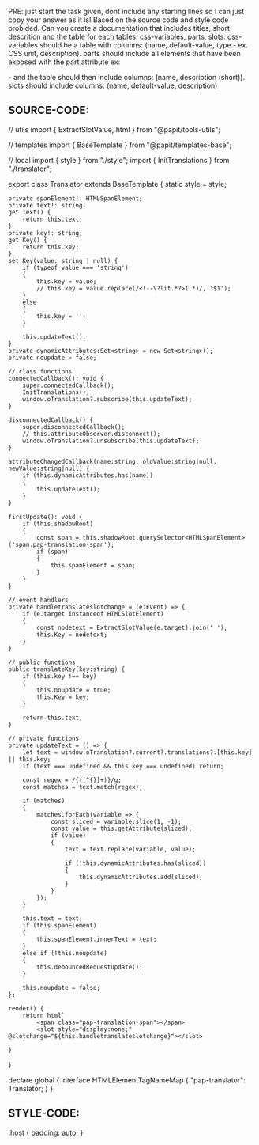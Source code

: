 PRE: just start the task given, dont include any starting lines so I can just copy your answer as it is!
 Based on the source code and style code probided. Can you create a documentation that includes titles, short descrition and the table for each tables: css-variables, parts, slots.
css-variables should be a table with columns: (name, default-value, type - ex. CSS unit, description).
parts should include all elements that have been exposed with the part attribute ex: <p part='foo'> - and the table should then include columns: (name, description (short)).
slots should include columns: (name, default-value, description)

## SOURCE-CODE:
// utils 
import { ExtractSlotValue, html } from "@papit/tools-utils";

// templates
import { BaseTemplate } from "@papit/templates-base";

// local 
import { style } from "./style";
import { InitTranslations } from "./translator";

export class Translator extends BaseTemplate {
    static style = style;

    private spanElement!: HTMLSpanElement;
    private text!: string;
    get Text() {
        return this.text;
    }
    private key!: string;
    get Key() {
        return this.key;
    }
    set Key(value: string | null) {
        if (typeof value === 'string') 
        {
            this.key = value;
            // this.key = value.replace(/<!--\?lit.*?>(.*)/, '$1');
        } 
        else 
        {
            this.key = '';
        }
    
        this.updateText();
    }
    private dynamicAttributes:Set<string> = new Set<string>();
    private noupdate = false;

    // class functions 
    connectedCallback(): void {
        super.connectedCallback();
        InitTranslations();
        window.oTranslation?.subscribe(this.updateText);
    }
  
    disconnectedCallback() {
        super.disconnectedCallback();
        // this.attributeObserver.disconnect();
        window.oTranslation?.unsubscribe(this.updateText);
    }

    attributeChangedCallback(name:string, oldValue:string|null, newValue:string|null) {
        if (this.dynamicAttributes.has(name))
        {
            this.updateText();
        }
    }

    firstUpdate(): void {
        if (this.shadowRoot)
        {
            const span = this.shadowRoot.querySelector<HTMLSpanElement>('span.pap-translation-span');
            if (span)
            {
                this.spanElement = span;
            }
        }
    }

    // event handlers 
    private handletranslateslotchange = (e:Event) => {
        if (e.target instanceof HTMLSlotElement)
        {
            const nodetext = ExtractSlotValue(e.target).join(' ');
            this.Key = nodetext;
        }
    }

    // public functions 
    public translateKey(key:string) {
        if (this.key !== key)
        {
            this.noupdate = true;
            this.Key = key;
        }

        return this.text;
    }

    // private functions 
    private updateText = () => {
        let text = window.oTranslation?.current?.translations?.[this.key] || this.key;
        if (text === undefined && this.key === undefined) return;

        const regex = /{([^{}]+)}/g;
        const matches = text.match(regex);

        if (matches) 
        {
            matches.forEach(variable => {
                const sliced = variable.slice(1, -1);
                const value = this.getAttribute(sliced);
                if (value) 
                {
                    text = text.replace(variable, value);

                    if (!this.dynamicAttributes.has(sliced))
                    {
                        this.dynamicAttributes.add(sliced);
                    }
                }
            });
        }

        this.text = text;
        if (this.spanElement)
        {
            this.spanElement.innerText = text;
        }
        else if (!this.noupdate)
        {
            this.debouncedRequestUpdate();
        }
        
        this.noupdate = false;
    };

    render() {
        return html`
            <span class="pap-translation-span"></span>
            <slot style="display:none;" @slotchange="${this.handletranslateslotchange}"></slot>
        `
    }
}

declare global {
    interface HTMLElementTagNameMap {
        "pap-translator": Translator;
    }
}
## STYLE-CODE:
:host {
  padding: auto;
}